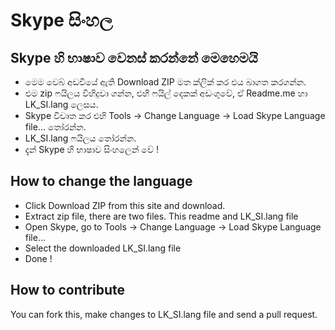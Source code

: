 ﻿Skype සිංහල
=============

Skype හි භාෂාව වෙනස් කරන්නේ මෙහෙමයි
----------------------------
 * මෙම වෙබ් අඩවියේ ඇති Download ZIP මත ක්ලික් කර එය බාගත කරගන්න.
 * එම zip ෆයිලය විහිදුවා ගන්න, එහි ෆයිල් දෙකක් අඩංගුවේ, ඒ Readme.me හා LK_SI.lang ලෙසය.
 * Skype විවෘත කර එහි Tools -> Change Language -> Load Skype Language file... තෝරන්න.
 * LK_SI.lang ෆයිලය තෝරන්න.
 * දැන් Skype හි භාෂාව සිංහලෙන් වේ !

How to change the language
-------------------------- 
 * Click Download ZIP from this site and download.
 * Extract zip file, there are two files. This readme and LK_SI.lang file
 * Open Skype, go to Tools -> Change Language -> Load Skype Language file...
 * Select the downloaded LK_SI.lang file
 * Done !
 
How to contribute
-----------------
You can fork this, make changes to LK_SI.lang file and send a pull request.

